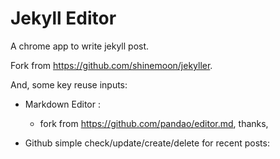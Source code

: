 # Jekyll Editor

A chrome app to write jekyll post.

Fork from  <https://github.com/shinemoon/jekyller>.

And, some key reuse inputs:

* Markdown Editor : 
	* fork from https://github.com/pandao/editor.md, thanks,


*  Github simple check/update/create/delete for recent posts:  
